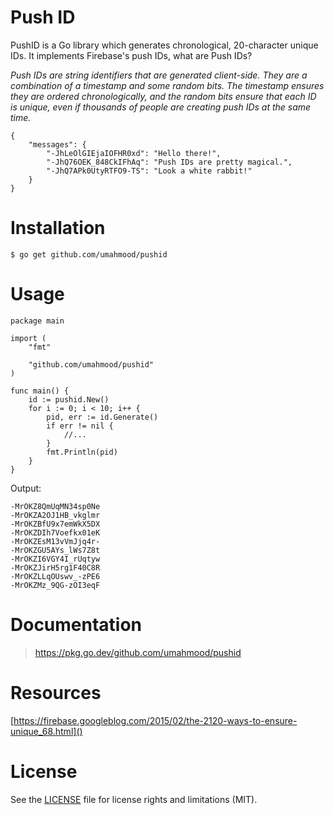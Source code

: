 # Push ID

PushID is a Go library which generates chronological, 20-character unique IDs. It 
implements Firebase's push IDs, what are Push IDs? 

*Push IDs are string identifiers that are generated client-side. They are a
 combination of a timestamp and some random bits. The timestamp ensures they
 are ordered chronologically, and the random bits ensure that each ID is
 unique, even if thousands of people are creating push IDs at the same time.*

```
{
    "messages": {
        "-JhLeOlGIEjaIOFHR0xd": "Hello there!",
        "-JhQ76OEK_848CkIFhAq": "Push IDs are pretty magical.",
        "-JhQ7APk0UtyRTFO9-TS": "Look a white rabbit!"
    }
}
```

# Installation

```
$ go get github.com/umahmood/pushid
```

# Usage

```
package main

import (
    "fmt"
    
    "github.com/umahmood/pushid"
)

func main() {
    id := pushid.New()
    for i := 0; i < 10; i++ { 
        pid, err := id.Generate()
        if err != nil {
            //...
        }
        fmt.Println(pid)
    }
}
```
Output:
```
-MrOKZ8QmUqMN34sp0Ne
-MrOKZA2OJ1HB_vkglmr
-MrOKZBfU9x7emWkX5DX
-MrOKZDIh7Voefkx01eK
-MrOKZEsM13vVmJjq4r-
-MrOKZGU5AYs_lWs7Z8t
-MrOKZI6VGY4I_rUqtyw
-MrOKZJirH5rg1F40C8R
-MrOKZLLqOUswv_-zPE6
-MrOKZMz_9QG-zOI3eqF
```

# Documentation

> https://pkg.go.dev/github.com/umahmood/pushid

# Resources

[https://firebase.googleblog.com/2015/02/the-2120-ways-to-ensure-unique_68.html]()

# License

See the [LICENSE](LICENSE.md) file for license rights and limitations (MIT).
